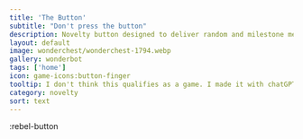 ```yaml
---
title: 'The Button'
subtitle: "Don't press the button"
description: Novelty button designed to deliver random and milestone messages with graffiti. 
layout: default
image: wonderchest/wonderchest-1794.webp
gallery: wonderbot
tags: ['home']
icon: game-icons:button-finger
tooltip: I don't think this qualifies as a game. I made it with chatGPT in about an hour, then it went through another iteration after my 11-year-old tapped it to 1000. I replicated the experience after adding more sentences and extending the confetti effect to 1000 with unique phrases. I believe it would make a great experience when tied in with the AMI project with slideshow and music effects.
category: novelty
sort: text
---
```

:rebel-button
